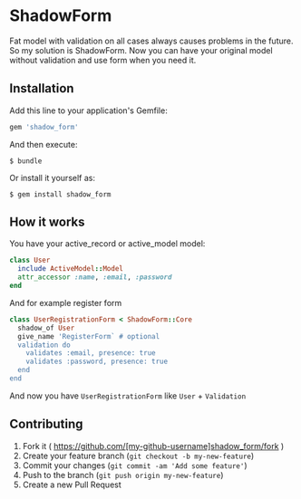 # ShadowForm

Fat model with validation on all cases always causes problems in the future. So my solution is ShadowForm. Now you can have your original model without validation and use form when you need it.

## Installation


Add this line to your application's Gemfile:

```ruby
gem 'shadow_form'
```

And then execute:

    $ bundle

Or install it yourself as:

    $ gem install shadow_form

## How it works
You have your active_record or active_model model:
```ruby
class User
  include ActiveModel::Model
  attr_accessor :name, :email, :password
end
```
And for example register form
```ruby
class UserRegistrationForm < ShadowForm::Core
  shadow_of User
  give_name 'RegisterForm` # optional
  validation do
    validates :email, presence: true
    validates :password, presence: true
  end
end
```
And now you have `UserRegistrationForm` like `User` + `Validation`

## Contributing

1. Fork it ( https://github.com/[my-github-username]shadow_form/fork )
2. Create your feature branch (`git checkout -b my-new-feature`)
3. Commit your changes (`git commit -am 'Add some feature'`)
4. Push to the branch (`git push origin my-new-feature`)
5. Create a new Pull Request
